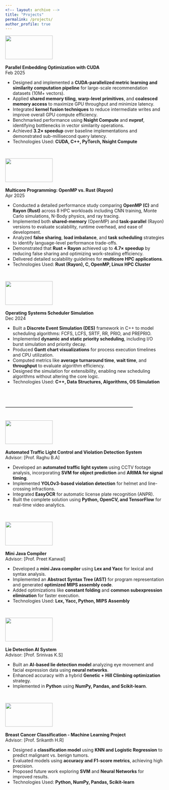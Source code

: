 ```yaml
---
<!-- layout: archive -->
title: "Projects"
permalink: /projects/
author_profile: true
---
```


<img width="150" height="75" src="https://abhishekch47.github.io/images/nyu.jpg"/> <br>
<br>
<b>Parallel Embedding Optimization with CUDA</b> <br>
Feb 2025 <br>
* Designed and implemented a **CUDA-parallelized metric learning and similarity computation pipeline** for large-scale recommendation datasets (10M+ vectors). <br>
* Applied **shared memory tiling**, **warp-level primitives**, and **coalesced memory access** to maximize GPU throughput and minimize latency. <br>
* Integrated **kernel fusion techniques** to reduce intermediate writes and improve overall GPU compute efficiency. <br>
* Benchmarked performance using **Nsight Compute** and **nvprof**, identifying bottlenecks in vector similarity operations. <br>
* Achieved **3.2× speedup** over baseline implementations and demonstrated sub-millisecond query latency. <br>
* Technologies Used: **CUDA, C++, PyTorch, Nsight Compute** <br>
<br>

<img width="150" height="75" src="https://abhishekch47.github.io/images/nyu.jpg"/> <br>
<br>
<b>Multicore Programming: OpenMP vs. Rust (Rayon)</b> <br>
Apr 2025 <br>
* Conducted a detailed performance study comparing **OpenMP (C)** and **Rayon (Rust)** across 8 HPC workloads including CNN training, Monte Carlo simulations, N-Body physics, and ray tracing. <br>
* Implemented both **shared-memory** (OpenMP) and **task-parallel** (Rayon) versions to evaluate scalability, runtime overhead, and ease of development. <br>
* Analyzed **false sharing**, **load imbalance**, and **task scheduling** strategies to identify language-level performance trade-offs. <br>
* Demonstrated that **Rust + Rayon** achieved up to **4.7× speedup** by reducing false sharing and optimizing work-stealing efficiency. <br>
* Delivered detailed scalability guidelines for **multicore HPC applications**. <br>
* Technologies Used: **Rust (Rayon), C, OpenMP, Linux HPC Cluster** <br>
<br>

<img width="150" height="75" src="https://abhishekch47.github.io/images/nyu.jpg"/> <br>
<br>
<b>Operating Systems Scheduler Simulation</b> <br>
Dec 2024 <br>
* Built a **Discrete Event Simulation (DES)** framework in C++ to model scheduling algorithms: FCFS, LCFS, SRTF, RR, PRIO, and PREPRIO. <br>
* Implemented **dynamic and static priority scheduling**, including I/O burst simulation and priority decay. <br>
* Produced **Gantt chart visualizations** for process execution timelines and CPU utilization. <br>
* Computed metrics like **average turnaround time**, **wait time**, and **throughput** to evaluate algorithm efficiency. <br>
* Designed the simulation for extensibility, enabling new scheduling algorithms without altering the core logic. <br>
* Technologies Used: **C++, Data Structures, Algorithms, OS Simulation** <br>
<br>

<hr style="border:1px solid #ccc; width:80%; margin:40px 0;">

<img width="150" height="75" src="https://abhishekch47.github.io/images/pes.jpg"/> <br>
<br>
<b>Automated Traffic Light Control and Violation Detection System</b> <br>
Advisor: [Prof. Raghu B.A]<br>
* Developed an **automated traffic light system** using CCTV footage analysis, incorporating **SVM for object prediction** and **ARIMA for signal timing**. <br>
* Implemented **YOLOv3-based violation detection** for helmet and line-crossing infractions. <br>
* Integrated **EasyOCR** for automatic license plate recognition (ANPR). <br>
* Built the complete solution using **Python, OpenCV, and TensorFlow** for real-time video analytics. <br>
<br>

<img width="150" height="75" src="https://abhishekch47.github.io/images/pes.jpg"/> <br>
<br>
<b>Mini Java Compiler</b> <br>
Advisor: [Prof. Preet Kanwal]<br>
* Developed a **mini Java compiler** using **Lex and Yacc** for lexical and syntax analysis. <br>
* Implemented an **Abstract Syntax Tree (AST)** for program representation and generated **optimized MIPS assembly code**. <br>
* Added optimizations like **constant folding** and **common subexpression elimination** for faster execution. <br>
* Technologies Used: **Lex, Yacc, Python, MIPS Assembly** <br>
<br>

<img width="150" height="75" src="https://abhishekch47.github.io/images/pes.jpg"/> <br>
<br>
<b>Lie Detection AI System</b> <br>
Advisor: [Prof. Srinivas K.S]<br>
* Built an **AI-based lie detection model** analyzing eye movement and facial expression data using **neural networks**. <br>
* Enhanced accuracy with a hybrid **Genetic + Hill Climbing optimization** strategy. <br>
* Implemented in **Python** using **NumPy, Pandas, and Scikit-learn**. <br>
<br>

<img width="150" height="75" src="https://abhishekch47.github.io/images/pes.jpg"/> <br>
<br>
<b>Breast Cancer Classification - Machine Learning Project</b> <br>
Advisor: [Prof. Srikanth H.R]<br>
* Designed a **classification model** using **KNN and Logistic Regression** to predict malignant vs. benign tumors. <br>
* Evaluated models using **accuracy and F1-score metrics**, achieving high precision. <br>
* Proposed future work exploring **SVM** and **Neural Networks** for improved results. <br>
* Technologies Used: **Python, NumPy, Pandas, Scikit-learn** <br>
